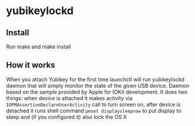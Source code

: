 # yubikeylockd


## Install

Run make and make install


## How it works

When you attach Yubikey for the first time launchctl will run yubikeylockd daemon
that will simply monitor the state of the given USB device.
Daemon based on the sample provided by Apple for IOKit development.
It does two things: when device is attached it makes activity via
```IOPMAssertionDeclareUserActivity``` call to turn screen on,
 after device is detached it runs shell command ```pmset displaysleepnow```
 to put display to sleep and (if you configured it) also lock the OS X
